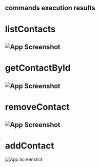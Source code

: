 ## commands execution results
# listContacts
![App Screenshot](https://d1ro8r1rbfn3jf.cloudfront.net/ms_565610/xvIMqSVe9c2sV8OFI5g8H0gnLilx9p/Screenshot%2B2023-03-16%2B041252.png?Expires=1678964400&Signature=geF8iOs~sxvXwGzkVUfxmMLtXVeYKgz6Zrwx1bAXX0DYFX5duzVUmG5ysD7qNMsotbL~EKOHUw21FjbqvFFVavWPNXNUXBt~MhKcgKjGfN2shLf8V2GACaWPrjmq~aR6sCnhrKd~VQlxQ84vsToxp78WiYPRvCAnKK9rjvSis-QBxT9a~HuZYC4-GeopCRjo-n5xNAoLufB1wIhe2LpgK4WdRSpKv7EPuwwq7qmkkLl-SSPCvzl9tAt4K70aU2JjFYazgtpIXBPKRR-mAviyXp2x-sPeH21KxqWBvBaxFNKqQ-ne~oWoTqJSl-n-SygTUQbhlT0MGw915gS6PgQPiw__&Key-Pair-Id=APKAJBCGYQYURKHBGCOA)
-
# getContactById
![App Screenshot](https://d1ro8r1rbfn3jf.cloudfront.net/ms_565610/BGtqXoXJYGOqpfe4AdMPhWM7XrsILK/Screenshot%2B2023-03-16%2B070437.png?Expires=1678966200&Signature=idFflChrnVLven50Z5IHQY8kD9ClfO2Abv6R~gxPM4DuFI0MpKJCEgFBdU4NVp1ED5FjsjEYPxrgtJcfd8fC7aYzp4E48jI-6oGKvbOlEChuP9KowSvLaMUSlsfYR8B46rbHCoYt7EzV8uA2QvJ95ADM83JxPVSS2pGxjKEf-JrDzKf~vZg8biXSWAsBs~wa52fiSfuj-Yw9jr5esw1ac6LzFDvFmVRjC7Cc9kSPKHfEmw0KXiZsUQ~6Z-6FLLLnSuaZbFuH89lzuNkMHWmAevt14mNXnU1gVEuIUrsPRLdvUHErceSjsZRGJfm6nK-rjk9MO4pym9EndHuafedFTg__&Key-Pair-Id=APKAJBCGYQYURKHBGCOA)
-
# removeContact
![App Screenshot](https://d1ro8r1rbfn3jf.cloudfront.net/ms_565610/qv2eQCaj0Yknk7WbclEjN4lcAKDrEy/Screenshot%2B2023-03-16%2B065038.png?Expires=1678964400&Signature=JHCuxaChQlS-DLlRWM-t2MbDm1Ph1lQeM4UaJkbOF8PXpFN~LMbdenVTSSPB2MB5hzcQvMBGXmTPxHRIa0miDZFuvMfci-AlYKyluh7ZCQgrlba9L7d6csybi0yXgHbhC16ECABjEHiwaFftxjIo5ua36YQgMTtYFIM3dgvWQkhRCsgJmnPbQ-j3j4f-hlMTL5QhBm-nP71iKyeugLhf0Cy9h6lDlUHhgWCyrm-sxzUfWru7DI9hoRfsMy8ZP-SXhihtkd1AuEHsQ3q2faJvFhT-r2Y8aFle-4oB7rddR~tWj5PP4oukRWpYsQUmLEl2yGgrKcheOPjvIxZev-em0Q__&Key-Pair-Id=APKAJBCGYQYURKHBGCOA)
-
# addContact
![App Screenshot](https://d1ro8r1rbfn3jf.cloudfront.net/ms_565610/DWDqMCg7EH5CfqlJTSZXt81rIUA1uz/Screenshot%2B2023-03-16%2B065243.png?Expires=1678964400&Signature=pyuSQtFwHTGRsIhVRvZmn7kT~EWZGIcd-IS5Vhn6SeFyLe7Vq7quXvRPOVWJhzwMqYAbzTB76ypUtxk1sCYHL2ej4vBGP2Y7J~kRJz9lc6HbRiVH3uKeZS6Ktzg2duC4YS5Di8iZRMRl3mBJ49pAWoZUEqJT12g~WWmA1kuVh-JwCPCTAUKFohrSlcNM5qRweQxtoSFf2px8CdGE~-lbQJ4RL7Csb-XdX~xmeoWsq1088QemiNtzBILrf5KKqTmOBKqKvZsgl4uLUrKsScohPGrT4fE-LzmFQRJ0VQK0iuCzlwiQOgKkMphKBo2fZhm6eZpzDlL7e3HHXMe041uiKg__&Key-Pair-Id=APKAJBCGYQYURKHBGCOA)